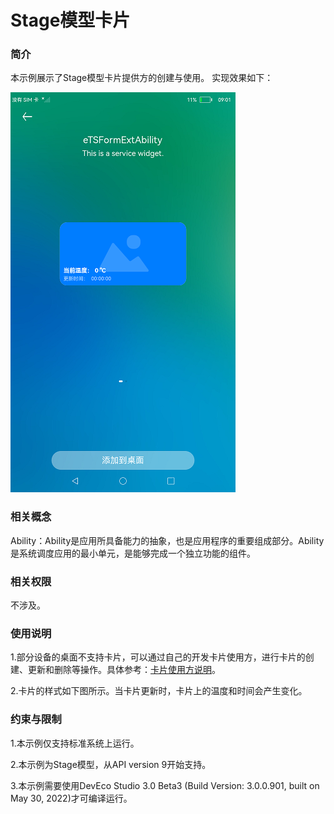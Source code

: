 # Stage模型卡片

### 简介

本示例展示了Stage模型卡片提供方的创建与使用。
实现效果如下：

![eTSFormExample](screenshots/eTSFormExample.png)

### 相关概念

Ability：Ability是应用所具备能力的抽象，也是应用程序的重要组成部分。Ability是系统调度应用的最小单元，是能够完成一个独立功能的组件。

### 相关权限

不涉及。

### 使用说明

1.部分设备的桌面不支持卡片，可以通过自己的开发卡片使用方，进行卡片的创建、更新和删除等操作。具体参考：[卡片使用方说明](../FormLauncher/README_zh.md)。

2.卡片的样式如下图所示。当卡片更新时，卡片上的温度和时间会产生变化。

### 约束与限制

1.本示例仅支持标准系统上运行。

2.本示例为Stage模型，从API version 9开始支持。

3.本示例需要使用DevEco Studio 3.0 Beta3 (Build Version: 3.0.0.901, built on May 30, 2022)才可编译运行。